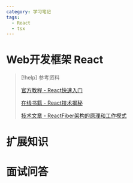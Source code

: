 ```yaml
---
category: 学习笔记
tags:
  - React
  - tsx
---
```


# Web开发框架 React

> [!help] 参考资料
>
> [官方教程 - React快速入门](https://zh-hans.react.dev/learn)
> 
> [在线书籍 - React技术揭秘](https://github.com/BetaSu/just-react)
>  
> [技术文章 - ReactFiber架构的原理和工作模式](https://segmentfault.com/a/1190000044468085)

# 扩展知识

# 面试问答